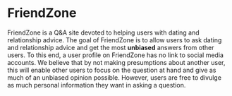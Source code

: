 # FriendZone

FriendZone is a Q&A site devoted to helping users with dating and relationship advice. The goal of FriendZone is to allow users to ask dating and relationship advice and get the most **unbiased** answers from other users. To this end, a user profile on FriendZone has no link to social media accounts. We believe that by not making presumptions about another user, this will enable other users to focus on the question at hand and give as much of an unbiased opinion possible. However, users are free to divulge as much personal information they want in asking a question. 
